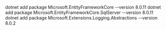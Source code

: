 dotnet add package Microsoft.EntityFrameworkCore --version 8.0.11
dotnet add package Microsoft.EntityFrameworkCore.SqlServer --version 8.0.11
dotnet add package Microsoft.Extensions.Logging.Abstractions --version 8.0.2